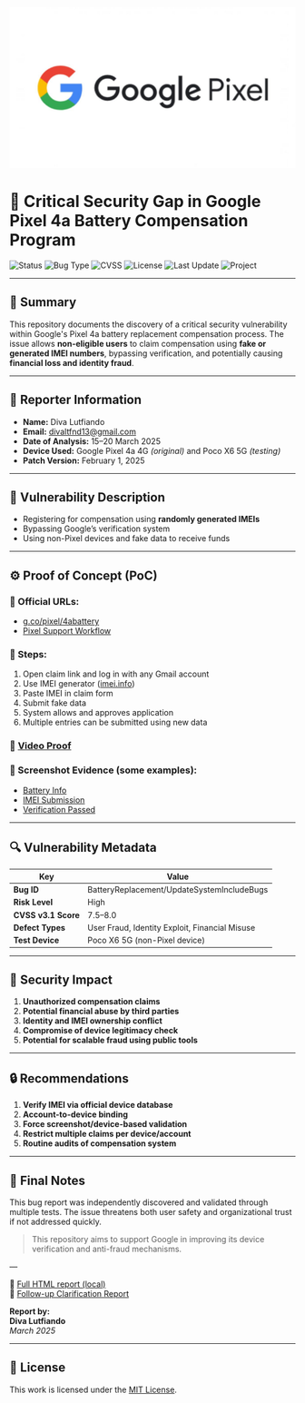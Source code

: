 <p align="center">
  <img src="./pxl.jpg" alt="Google Pixel Banner" width="600">
</p>


# 🔐 Critical Security Gap in Google Pixel 4a Battery Compensation Program

![Status](https://img.shields.io/badge/status-under%20review-yellow)
![Bug Type](https://img.shields.io/badge/type-security--bug-red)
![CVSS](https://img.shields.io/badge/CVSS-7.5--8.0-critical)
![License](https://img.shields.io/badge/license-MIT-blue)
![Last Update](https://img.shields.io/badge/last%20update-March%202025-brightgreen)
![Project](https://img.shields.io/badge/project-bug--report-orange)

---

## 🧾 Summary

This repository documents the discovery of a critical security vulnerability within Google's Pixel 4a battery replacement compensation process. The issue allows **non-eligible users** to claim compensation using **fake or generated IMEI numbers**, bypassing verification, and potentially causing **financial loss and identity fraud**.

---

## 👤 Reporter Information

- **Name:** Diva Lutfiando  
- **Email:** divaltfnd13@gmail.com  
- **Date of Analysis:** 15–20 March 2025  
- **Device Used:** Google Pixel 4a 4G *(original)* and Poco X6 5G *(testing)*  
- **Patch Version:** February 1, 2025  

---

## 🧪 Vulnerability Description

- Registering for compensation using **randomly generated IMEIs**
- Bypassing Google’s verification system
- Using non-Pixel devices and fake data to receive funds

---

## ⚙️ Proof of Concept (PoC)

### 🔗 Official URLs:
- [g.co/pixel/4abattery](https://g.co/pixel/4abattery)
- [Pixel Support Workflow](https://support.google.com/pixelphone/workflow/15642495)

### 🧪 Steps:

1. Open claim link and log in with any Gmail account  
2. Use IMEI generator ([imei.info](https://www.imei.info/imei-generator/))  
3. Paste IMEI in claim form  
4. Submit fake data  
5. System allows and approves application  
6. Multiple entries can be submitted using new data

### 🎥 [Video Proof](https://drive.google.com/file/d/10oYL0dQu_WuxrON4s7sDFkvb4BKTWzZX/view)

### 📸 Screenshot Evidence (some examples):
- [Battery Info](https://drive.google.com/file/d/1-n6gH-5tmeWsLpVmQ3i8Gmj9NlDwbD7M/view)
- [IMEI Submission](https://drive.google.com/file/d/10WSiljZYmnhUopk02H4FNgjfAeol1WwZ/view)
- [Verification Passed](https://drive.google.com/file/d/11CJWIes9I3Pyfvn6mgIbKa86RwFstjwr/view)

---

## 🔍 Vulnerability Metadata

| Key                | Value                                                      |
|--------------------|------------------------------------------------------------|
| **Bug ID**         | BatteryReplacement/UpdateSystemIncludeBugs                 |
| **Risk Level**     | High                                                       |
| **CVSS v3.1 Score**| 7.5–8.0                                                    |
| **Defect Types**   | User Fraud, Identity Exploit, Financial Misuse             |
| **Test Device**    | Poco X6 5G (non-Pixel device)                              |

---

## 🚨 Security Impact

1. **Unauthorized compensation claims**
2. **Potential financial abuse by third parties**
3. **Identity and IMEI ownership conflict**
4. **Compromise of device legitimacy check**
5. **Potential for scalable fraud using public tools**

---

## 🔒 Recommendations

1. **Verify IMEI via official device database**
2. **Account-to-device binding**
3. **Force screenshot/device-based validation**
4. **Restrict multiple claims per device/account**
5. **Routine audits of compensation system**

---

## 📝 Final Notes

This bug report was independently discovered and validated through multiple tests. The issue threatens both user safety and organizational trust if not addressed quickly.

> This repository aims to support Google in improving its device verification and anti-fraud mechanisms.

—

📁 [Full HTML report (local)](./SecurityGapIdentificationResults_Pxl4a.html)  
📁 [Follow-up Clarification Report](./ReportDetails_SecurityGap.html)

**Report by:**  
**Diva Lutfiando**  
_March 2025_

---

## 📄 License

This work is licensed under the [MIT License](LICENSE).

